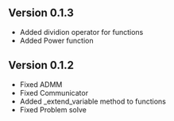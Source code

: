 Version 0.1.3
--------------
* Added dividion operator for functions
* Added Power function 

Version 0.1.2
--------------
* Fixed ADMM
* Fixed Communicator
* Added _extend_variable method to functions
* Fixed Problem solve